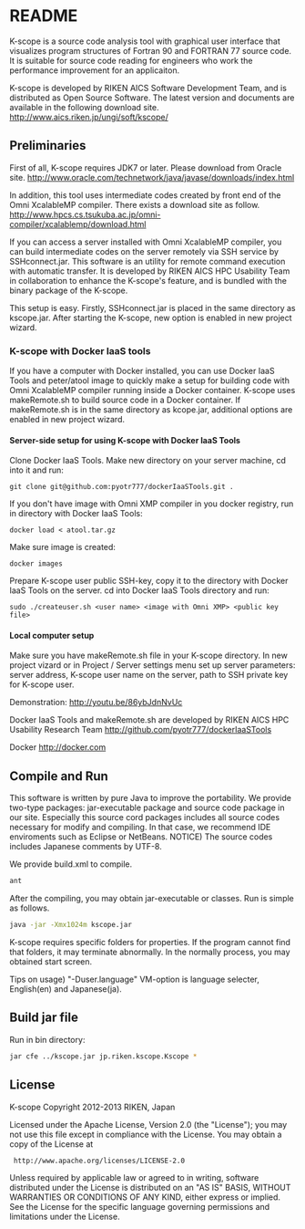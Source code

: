 # README

K-scope is a source code analysis tool with graphical user interface that
visualizes program structures of Fortran 90 and FORTRAN 77 source code.
It is suitable for source code reading for engineers who work the performance
improvement for an applicaiton.

K-scope is developed by RIKEN AICS Software Development Team, and is distributed
as Open Source Software. The latest version and documents are available in the
following download site.
http://www.aics.riken.jp/ungi/soft/kscope/

## Preliminaries

First of all, K-scope requires JDK7 or later. Please download from Oracle site.
http://www.oracle.com/technetwork/java/javase/downloads/index.html

In addition, this tool uses intermediate codes created by front end of
the Omni XcalableMP compiler. There exists a download site as follow.
http://www.hpcs.cs.tsukuba.ac.jp/omni-compiler/xcalablemp/download.html

If you can access a server installed with Omni XcalableMP compiler, 
you can build intermediate codes on the server remotely via SSH service by
SSHconnect.jar. This software is an utility for remote command execution with
automatic transfer. It is developed by RIKEN AICS HPC Usability Team in
collaboration to enhance the K-scope's feature, and is bundled with the binary
package of the K-scope.

This setup is easy. Firstly, SSHconnect.jar is placed in the same directory as
kscope.jar. After starting the K-scope, new option is enabled in new project
wizard.

### K-scope with Docker IaaS tools


If you have a computer with Docker installed, you can use Docker IaaS Tools and peter/atool 
image to quickly make a setup for building code with Omni XcalableMP compiler 
running inside a Docker container.
K-scope uses makeRemote.sh to build source code in a Docker container. If makeRemote.sh
is in the same directory as kcope.jar, additional options are enabled in new 
project wizard.

#### Server-side setup for using K-scope with Docker IaaS Tools

Clone Docker IaaS Tools.
Make new directory on your server machine, cd into it and run:

```
git clone git@github.com:pyotr777/dockerIaaSTools.git .
```

If you don't have image with Omni XMP compiler in you docker registry, run in directory
with Docker IaaS Tools:

```
docker load < atool.tar.gz
```

Make sure image is created:

```
docker images
```

Prepare K-scope user public SSH-key, copy it to the directory with Docker IaaS Tools 
on the server. cd into Docker IaaS Tools directory and run:
```
sudo ./createuser.sh <user name> <image with Omni XMP> <public key file>
```

#### Local computer setup


Make sure you have makeRemote.sh file in your K-scope directory.
In new project vizard or in Project / Server settings menu set up server parameters:
server address, K-scope user name on the server, path to SSH private key for K-scope
user. 


Demonstration: http://youtu.be/86ybJdnNvUc

Docker IaaS Tools and makeRemote.sh are developed by RIKEN AICS HPC Usability Research Team
http://github.com/pyotr777/dockerIaaSTools

Docker http://docker.com


## Compile and Run

This software is written by pure Java to improve the portability.
We provide two-type packages: jar-executable package and source code package
in our site. Especially this source cord packages includes all source codes
necessary for modify and compiling. In that case, we recommend IDE enviroments
such as Eclipse or NetBeans.
NOTICE) The source codes includes Japanese comments by UTF-8.

We provide build.xml to compile.

```bash
ant
```

After the compiling, you may obtain jar-executable or classes.
Run is simple as follows.

```bash
java -jar -Xmx1024m kscope.jar
```

K-scope requires specific folders for properties.
If the program cannot find that folders, it may terminate abnormally.
In the normally process, you may obtained start screen.

Tips on usage) "-Duser.language" VM-option is language selecter, English(en) and Japanese(ja).

## Build jar file

Run in bin directory:
```bash
jar cfe ../kscope.jar jp.riken.kscope.Kscope *
```



## License

 K-scope
 Copyright 2012-2013 RIKEN, Japan

 Licensed under the Apache License, Version 2.0 (the "License");
 you may not use this file except in compliance with the License.
 You may obtain a copy of the License at

     http://www.apache.org/licenses/LICENSE-2.0

 Unless required by applicable law or agreed to in writing, software
 distributed under the License is distributed on an "AS IS" BASIS,
 WITHOUT WARRANTIES OR CONDITIONS OF ANY KIND, either express or implied.
 See the License for the specific language governing permissions and
 limitations under the License.

